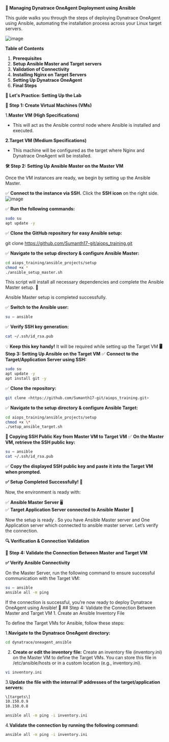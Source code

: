 **🚀 Managing Dynatrace OneAgent Deployment using Ansible**

This guide walks you through the steps of deploying Dynatrace OneAgent using Ansible, automating the installation process across your Linux target servers.

![image](https://github.com/user-attachments/assets/bc10a9c0-345f-4dce-895c-fde1255eefcd)

**Table of Contents**

1. **Prerequisites**
2. **Setup Ansible Master and Target servers**
3. **Validation of Connectivity**
4. **Installing Nginx on Target Servers**
5. **Setting Up Dynatrace OneAgent**
6. **Final Steps**

**🔧 Let's Practice: Setting Up the Lab**

**📌 Step 1: Create Virtual Machines (VMs)**

1️.**Master VM (High Specifications)**

- This will act as the Ansible control node where Ansible is installed and executed.

**2.Target VM (Medium Specifications)**

- This machine will be configured as the target where Nginx and Dynatrace OneAgent will be installed.

**🛠 Step 2: Setting Up Ansible Master on the Master VM**

Once the VM instances are ready, we begin by setting up the Ansible Master.

✅ **Connect to the instance via SSH.** Click the **SSH icon** on the right side.
![image](https://github.com/user-attachments/assets/4ce90426-2da1-47da-8827-b2a1cdabc58b)

✅ **Run the following commands:**
```bash
sudo su
apt update -y
```

✅ **Clone the GitHub repository for easy Ansible setup:**

git clone <https://github.com/Sumanth17-git/aiops_training.git>

✅ **Navigate to the setup directory & configure Ansible Master:**
```bash
cd aiops_training/ansible_projects/setup
chmod +x *
./ansible_setup_master.sh
```
This script will install all necessary dependencies and complete the Ansible Master setup. 🎯

Ansible Master setup is completed successfully.

✅ **Switch to the Ansible user:**
```bash
su – ansible
```
✅ **Verify SSH key generation:**
```bash
cat ~/.ssh/id_rsa.pub
```
💡 **Keep this key handy!** It will be required while setting up the Target VM
**🖥 Step 3: Setting Up Ansible on the Target VM**
✅ **Connect to the Target/Application Server using SSH:**
```bash
sudo su
apt update -y
apt install git -y
```
✅ **Clone the repository:**
```bash
git clone <https://github.com/Sumanth17-git/aiops_training.git>
```
✅ **Navigate to the setup directory & configure Ansible Target:**
```bash
cd aiops_training/ansible_projects/setup
chmod +x \*
./setup_ansible_target.sh
```

**🔑 Copying SSH Public Key from Master VM to Target VM**
✅ **On the Master VM, retrieve the SSH public key:**
```bash
su – ansible
cat ~/.ssh/id_rsa.pub
```
✅ **Copy the displayed SSH public key and paste it into the Target VM when prompted.**

**✅ Setup Completed Successfully! 🎉**

Now, the environment is ready with:

✅ **Ansible Master Server** 🖥  
✅ **Target Application Server connected to Ansible Master** 🔗

Now the setup is ready . So you have Ansible Master server and One Application server which connected to ansible master server. Let’s verify the connection.

**🔍 Verification & Connection Validation**

**🔹 Step 4: Validate the Connection Between Master and Target VM**

**✅ Verify Ansible Connectivity**

On the Master Server, run the following command to ensure successful communication with the Target VM:
```bash
su – ansible
ansible all -m ping
```
If the connection is successful, you’re now ready to deploy Dynatrace OneAgent using Ansible! 🚀
\## Step 4: Validate the Connection Between Master and Target VM
1\. Create an Ansible Inventory File

To define the Target VMs for Ansible, follow these steps:

1.**Navigate to the Dynatrace OneAgent directory:**
```bash
cd dynatrace/oneagent_ansible
```
2. **Create or edit the inventory file:**
Create an inventory file (inventory.ini) on the Master VM to define the Target VMs. You can store this file in /etc/ansible/hosts or in a custom location (e.g., inventory.ini).
```bash
vi inventory.ini
```
3️.**Update the file with the internal IP addresses of the target/application servers:**
```bash
\[targets\]
10.150.0.9
10.150.0.8
```
```bash
ansible all -m ping -i inventory.ini
```
4️.**Validate the connection by running the following command:**
```bash
ansible all -m ping -i inventory.ini
```
